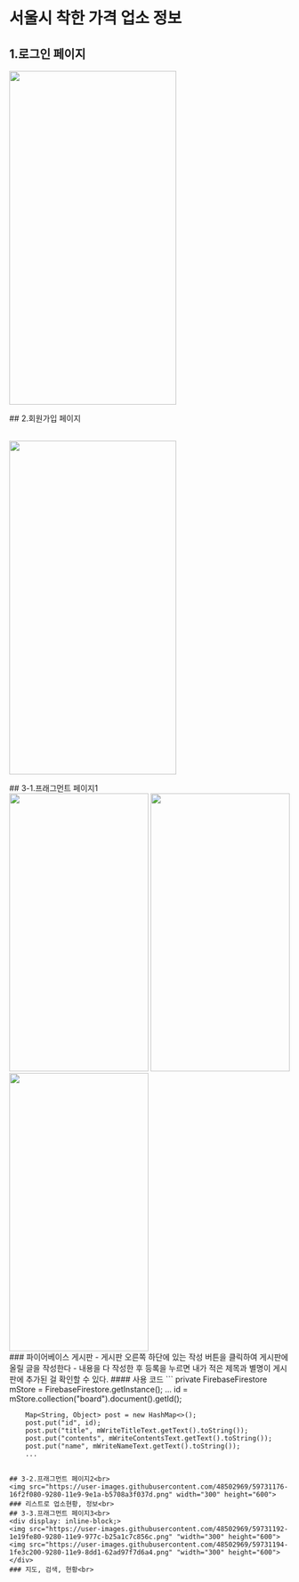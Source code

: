 # 서울시 착한 가격 업소 정보<br>
## 1.로그인 페이지
<p><img src="https://user-images.githubusercontent.com/48502969/59730242-9aaade00-927c-11e9-9339-50ddab03949f.png" width="300" height="600" ></p>
## 2.회원가입 페이지<br><br>
<p><img src="https://user-images.githubusercontent.com/48502969/59731171-15292d00-9280-11e9-90a8-da1a20789c22.png" width="300" height="600"></p>
## 3-1.프래그먼트 페이지1<br>
<div display: inline-block;>
 <img src="https://user-images.githubusercontent.com/48502969/59731970-53741b80-9283-11e9-8219-cfb3831814fd.png" width="250" height="500">
 <img src="https://user-images.githubusercontent.com/48502969/59731969-4fe09480-9283-11e9-9de2-80d7763d6c46.png" width="250" height="500">
 <img src="https://user-images.githubusercontent.com/48502969/59731964-4ce5a400-9283-11e9-959d-d2eb097a3768.png" width="250" height="500">
 </div>
### 파이어베이스 게시판
 - 게시판 오른쪽 하단에 있는 작성 버튼을 클릭하여 게시판에 올릴 글을 작성한다
 - 내용을 다 작성한 후 등록을 누르면 내가 적은 제목과 별명이 게시판에 추가된 걸 확인할 수 있다.
#### 사용 코드 
```
private FirebaseFirestore mStore = FirebaseFirestore.getInstance();
 ...
id = mStore.collection("board").document().getId();

        Map<String, Object> post = new HashMap<>();
        post.put("id", id);
        post.put("title", mWriteTitleText.getText().toString());
        post.put("contents", mWriteContentsText.getText().toString());
        post.put("name", mWriteNameText.getText().toString());
        ...
```
 
## 3-2.프래그먼트 페이지2<br>
<img src="https://user-images.githubusercontent.com/48502969/59731176-16f2f080-9280-11e9-9e1a-b5708a3f037d.png" width="300" height="600">
### 리스트로 업소현황, 정보<br>
## 3-3.프래그먼트 페이지3<br>
<div display: inline-block;>
<img src="https://user-images.githubusercontent.com/48502969/59731192-1e19fe80-9280-11e9-977c-b25a1c7c856c.png" "width="300" height="600">
<img src="https://user-images.githubusercontent.com/48502969/59731194-1fe3c200-9280-11e9-8dd1-62ad97f7d6a4.png" "width="300" height="600">
</div>
### 지도, 검색, 현황<br>
